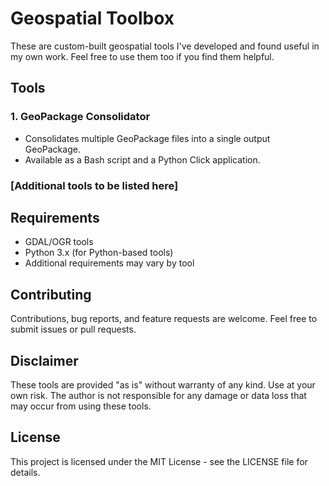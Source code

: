 # Geospatial Toolbox

These are custom-built geospatial tools I've developed and found useful in my own work. Feel free to use them too if you find them helpful.

## Tools

### 1. GeoPackage Consolidator
- Consolidates multiple GeoPackage files into a single output GeoPackage.
- Available as a Bash script and a Python Click application.

### [Additional tools to be listed here]

## Requirements

- GDAL/OGR tools
- Python 3.x (for Python-based tools)
- Additional requirements may vary by tool

## Contributing

Contributions, bug reports, and feature requests are welcome. Feel free to submit issues or pull requests.

## Disclaimer

These tools are provided "as is" without warranty of any kind. Use at your own risk. The author is not responsible for any damage or data loss that may occur from using these tools.

## License
This project is licensed under the MIT License - see the LICENSE file for details.


